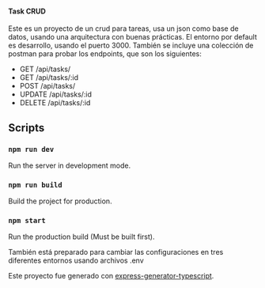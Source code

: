 #### Task CRUD

Este es un proyecto de un crud para tareas, usa un json como base de datos, usando una arquitectura con buenas prácticas. 
El entorno por default es desarrollo, usando el puerto 3000.
También se incluye una colección de postman para probar los endpoints, que son los siguientes:

- GET /api/tasks/
- GET /api/tasks/:id
- POST /api/tasks/
- UPDATE /api/tasks/:id
- DELETE /api/tasks/:id

## Scripts

### `npm run dev`

Run the server in development mode.

### `npm run build`

Build the project for production.

### `npm start`

Run the production build (Must be built first).


También está preparado para cambiar las configuraciones en tres diferentes entornos usando archivos .env

Este proyecto fue generado con [express-generator-typescript](https://github.com/seanpmaxwell/express-generator-typescript).
